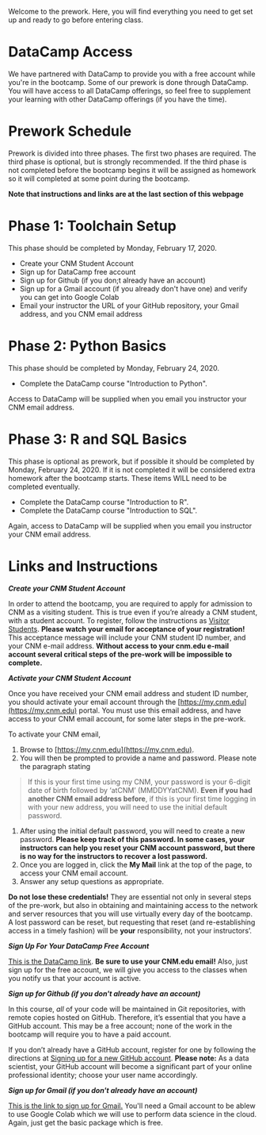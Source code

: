 Welcome to the prework. Here, you will find everything you need to get set up and ready to go before entering class.

# DataCamp Access

We have partnered with DataCamp to provide you with a free account while you're in the bootcamp. Some of our prework is done through DataCamp. You will have access to all DataCamp offerings, so feel free to supplement your learning with other DataCamp offerings (if you have the time).

# Prework Schedule

Prework is divided into three phases. The first two phases are required. The third phase is optional, but is strongly recommended. If the third phase is not completed before the bootcamp begins it will be assigned as homework so it will completed at some point during the bootcamp.

**Note that instructions and links are at the last section of this webpage**

# Phase 1: Toolchain Setup

This phase should be completed by Monday, February 17, 2020. 

[comment]: <> (Sign up for Slack and introduce yourself)

- Create your CNM Student Account
- Sign up for DataCamp free account
- Sign up for Github (if you don;t already have an account)
- Sign up for a Gmail account (if you already don't have one) and verify you can get into Google Colab
- Email your instructor the URL of your GitHub repository, your Gmail address, and you CNM email address 

# Phase 2: Python Basics

This phase should be completed by Monday, February 24, 2020. 

- Complete the DataCamp course "Introduction to Python". 

Access to DataCamp will be supplied when you email you instructor your CNM email address.

# Phase 3: R and SQL Basics 

This phase is optional as prework, but if possible it should be completed by Monday, February 24, 2020. If it is not completed it will be considered extra homework after the bootcamp starts. These items WILL need to be completed eventually.

- Complete the DataCamp course "Introduction to R". 
- Complete the DataCamp course "Introduction to SQL". 

Again, access to DataCamp will be supplied when you email you instructor your CNM email address.

# Links and Instructions

_**Create your CNM Student Account**_

In order to attend the bootcamp, you are required to apply for admission to CNM as a visiting student. This is true even if you’re already a CNM student, with a student account. To register, follow the instructions as [Visitor Students](https://www.cnm.edu/depts/enrollment/admissions/visitor-students).
**Please watch your email for acceptance of your registration!** This acceptance message will include your CNM student ID number, and your CNM e-mail address. **Without access to your cnm.edu e-mail account several critical steps of the pre-work will be impossible to complete.**

_**Activate your CNM Student Account**_

Once you have received your CNM email address and student ID number, you should activate your email account through the [https://my.cnm.edu](https://my.cnm.edu) portal. You must use this email address, and have access to your CNM email account, for some later steps in the pre-work.

To activate your CNM email,

1. Browse to [https://my.cnm.edu](https://my.cnm.edu).
1. You will then be prompted to provide a name and password. Please note the paragraph stating
> If this is your first time using my CNM, your password is your 6-digit date of birth followed by ‘atCNM’ (MMDDYYatCNM).
**Even if you had another CNM email address before**, if this is your first time logging in with your new address, you will need to use the initial default password.
1. After using the initial default password, you will need to create a new password. **Please keep track of this password. In some cases, your instructors can help you reset your CNM account password, but there is no way for the instructors to recover a lost password.**
1. Once you are logged in, click the **My Mail** link at the top of the page, to access your CNM email account.
1. Answer any setup questions as appropriate.

**Do not lose these credentials!** They are essential not only in several steps of the pre-work, but also in obtaining and maintaining access to the network and server resources that you will use virtually every day of the bootcamp. A lost password can be reset, but requesting that reset (and re-establishing access in a timely fashion) will be **your** responsibility, not your instructors’.
    
_**Sign Up For Your DataCamp Free Account**_

[This is the DataCamp link](https://www.datacamp.com/users/sign_up). **Be sure to use your CNM.edu email!** Also, just sign up for the free account, we will give you access to the classes when you notify us that your account is active.

_**Sign up for Github (if you don't already have an account)**_

In this course, _all_ of your code will be maintained in Git repositories, with remote copies hosted on GitHub. Therefore, it’s essential that you have a GitHub account. This may be a free account; none of the work in the bootcamp will require you to have a paid account.

If you don’t already have a GitHub account, register for one by following the directions at [Signing up for a new GitHub account](https://help.github.com/en/github/getting-started-with-github/signing-up-for-a-new-github-account). **Please note:** As a data scientist, your GitHub account will become a significant part of your online professional identity; choose your user name accordingly.

_**Sign up for Gmail (if you don't already have an account)**_

[This is the link to sign up for Gmail.](https://www.google.com/gmail/about/) You'll need a Gmail account to be ablew to use Google Colab which we will use to perform data science in the cloud. Again, just get the basic package which is free.
